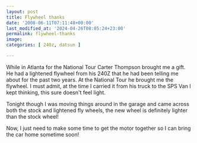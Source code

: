 ```yaml
---
layout: post
title: Flywheel thanks
date: '2008-06-11T07:11:48+00:00'
last_modified_at: '2024-04-26T08:05:24+23:00'
permalink: flywheel-thanks
image: 
categories: [ 240z, datsun ]

---
```

While in Atlanta for the National Tour Carter Thompson brought me a gift. He had a lightened flywheel from his 240Z that he had been telling me about for the past two years. At the National Tour he brought me the flywheel. I must admit, at the time I carried it from his truck to the SPS Van I kept thinking, this sure doesn't feel light.

Tonight though I was moving things around in the garage and came across both the stock and lightened fly wheels, the new wheel is definitely lighter than the stock wheel!

Now, I just need to make some time to get the motor together so I can bring the car home sometime soon!


